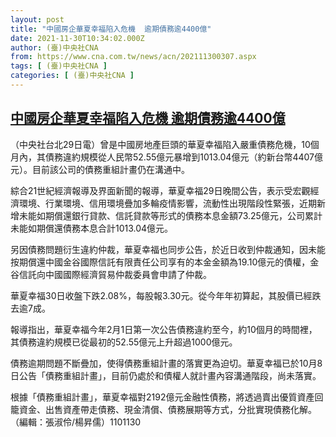 ```yaml
---
layout: post
title: "中國房企華夏幸福陷入危機  逾期債務逾4400億"
date: 2021-11-30T10:34:02.000Z
author: (臺)中央社CNA
from: https://www.cna.com.tw/news/acn/202111300307.aspx
tags: [ (臺)中央社CNA ]
categories: [ (臺)中央社CNA ]
---
```

<!--1638268442000-->
[中國房企華夏幸福陷入危機  逾期債務逾4400億](https://www.cna.com.tw/news/acn/202111300307.aspx)
------

<div>
<div></div><div><p>（中央社台北29日電）曾是中國房地產巨頭的華夏幸福陷入嚴重債務危機，10個月內，其債務違約規模從人民幣52.55億元暴增到1013.04億元（約新台幣4407億元）。目前該公司的債務重組計畫仍在溝通中。</p><p>綜合21世紀經濟報導及界面新聞的報導，華夏幸福29日晚間公告，表示受宏觀經濟環境、行業環境、信用環境疊加多輪疫情影響，流動性出現階段性緊張，近期新增未能如期償還銀行貸款、信託貸款等形式的債務本息金額73.25億元，公司累計未能如期償還債務本息合計1013.04億元。</p><p>另因債務問題衍生違約仲裁，華夏幸福也同步公告，於近日收到仲裁通知，因未能按期償還中國金谷國際信託有限責任公司享有的本金金額為19.10億元的債權，金谷信託向中國國際經濟貿易仲裁委員會申請了仲裁。</p><p>華夏幸福30日收盤下跌2.08%，每股報3.30元。從今年年初算起，其股價已經跌去逾7成。</p><p>報導指出，華夏幸福今年2月1日第一次公告債務違約至今，約10個月的時間裡，其債務違約規模已從最初的52.55億元上升超過1000億元。</p><p>債務逾期問題不斷疊加，使得債務重組計畫的落實更為迫切。華夏幸福已於10月8日公告「債務重組計畫」，目前仍處於和債權人就計畫內容溝通階段，尚未落實。</p><p>根據「債務重組計畫」，華夏幸福對2192億元金融性債務，將透過賣出優質資產回籠資金、出售資產帶走債務、現金清償、債務展期等方式，分批實現債務化解。（編輯：張淑伶/楊昇儒）1101130</p></div>
</div>

